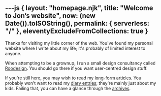 ---js
{
	layout: "homepage.njk",
  title: "Welcome to Jon’s website",
	now: (new Date()).toISOString(),
	permalink: {
		serverless: "/"
	},
  eleventyExcludeFromCollections: true
}
---
Thanks for visiting my little corner of the web. You've found my personal website where I write about my life; it's probably of limited interest to anyone.

When attempting to be a grownup, I run a small design consultancy called [Roodesign](https://roodesign.co.uk). You should go there if you want user-centred design stuff. 

If you're still here, you may wish to read my [long-form articles](/articles). You probably won't want to read my [diary entries](/diary); they're mainly just about my kids. Failing that, you can have a glance through the [archives](/archives). 
